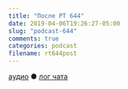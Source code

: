 ```yaml
---
title: "После РТ 644"
date: 2019-04-06T19:26:27-05:00
slug: "podcast-644"
comments: true
categories: podcast
filename: rt644post
---
```


[аудио](http://cdn.radio-t.com/rt644post.mp3) ● [лог чата](http://chat.radio-t.com/logs/radio-t-644.html)
<audio src="http://cdn.radio-t.com/rt644post.mp3" preload="none"></audio>
